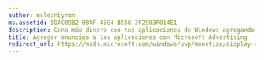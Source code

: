 ```yaml
---
author: mcleanbyron
ms.assetid: 5DAC89B2-08AF-45E4-B558-3F2903F014E1
description: Gana más dinero con tus aplicaciones de Windows agregando anuncios de banner y vídeo de Microsoft Advertising. Los anuncios se muestran en las aplicaciones de Windows para equipos, tabletas y teléfonos. Puedes supervisar el rendimiento de los anuncios en tiempo real mediante el panel del Centro de desarrollo de Windows.
title: Agregar anuncios a las aplicaciones con Microsoft Advertising
redirect_url: https://msdn.microsoft.com/windows/uwp/monetize/display-ads-in-your-app
---
```


 


<!--HONumber=May16_HO2-->


